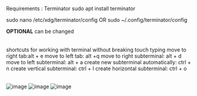 Requirements : Terminator
sudo apt install terminator


sudo nano /etc/xdg/terminator/config 
OR
sudo ~/.config/terminator/config

____OPTIONAL____ 
can be changed
######
shortcuts for working with terminal without breaking touch typing 
move to right tab:alt + e
move to left tab: alt +q
move to right subterminal: alt + d
move to left subterminal: alt + a
create new subterminal automatically: ctrl + n
create vertical subterminal: ctrl + l
create horizontal subterminal: ctrl + o
######
![image](https://github.com/vadaysakiv/terminator-terminal-theme/assets/90182273/eee83372-f092-489b-bf24-5287b5e98dc8)
![image](https://github.com/vadaysakiv/terminator-terminal-theme/assets/90182273/943f34c2-6120-4072-850d-cbab8b501175)
![image](https://github.com/vadaysakiv/terminator-terminal-theme/assets/90182273/86d6d5c2-690a-4ed8-bc4f-eb25597bda6e)
